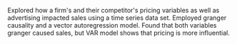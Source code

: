 Explored how a firm's and their competitor's pricing variables as well as advertising impacted sales using a time series data set. Employed granger causality and a vector autoregression model. Found that both variables granger caused sales, but VAR model shows that pricing is more influential.
